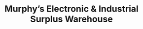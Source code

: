 ---
title: "Murphy’s Electronic & Industrial Surplus Warehouse"
url: /el-cajon/murphys-electronic-and-industrial-surplus-warehouse/
shop: electronics
---